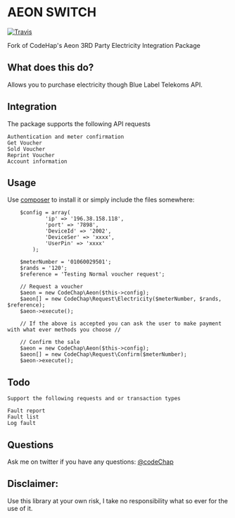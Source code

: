 AEON SWITCH
===

[![Travis](https://travis-ci.org/codeChap/Aeon.svg?style=flat-square)](https://travis-ci.org/codeChap/Aeon)

Fork of CodeHap's Aeon 3RD Party Electricity Integration Package

## What does this do?

Allows you to purchase electricity though Blue Label Telekoms API.

## Integration

The package supports the following API requests

    Authentication and meter confirmation
    Get Voucher
    Sold Voucher
    Reprint Voucher
    Account information

## Usage

Use [composer](http://getcomposer.org) to install it or simply include the files somewhere:

```
    $config = array(
            'ip' => '196.38.158.118',
            'port' => '7898',
            'DeviceId' => '2002',
            'DeviceSer' => 'xxxx',
            'UserPin' => 'xxxx'
        );

    $meterNumber = '01060029501';
    $rands = '120';
    $reference = 'Testing Normal voucher request';

    // Request a voucher
    $aeon = new CodeChap\Aeon($this->config);
    $aeon[] = new CodeChap\Request\Electricity($meterNumber, $rands, $reference);
    $aeon->execute();

    // If the above is accepted you can ask the user to make payment with what ever methods you choose //

    // Confirm the sale
    $aeon = new CodeChap\Aeon($this->config);
    $aeon[] = new CodeChap\Request\Confirm($meterNumber);
    $aeon->execute();

```

## Todo

    Support the following requests and or transaction types
    
    Fault report
    Fault list
    Log fault

## Questions

Ask me on twitter if you have any questions: [@codeChap](http://twitter.com/codechap)

## Disclaimer:

Use this library at your own risk, I take no responsibility what so ever for the use of it.
